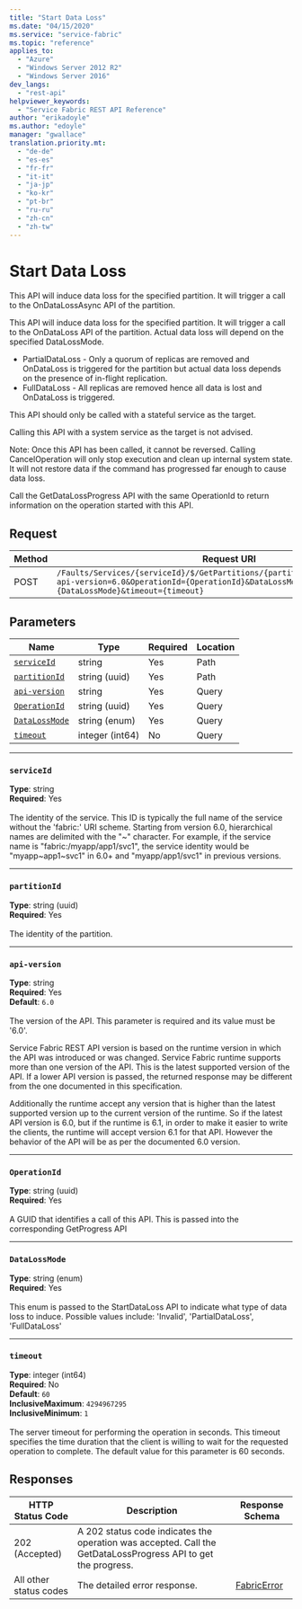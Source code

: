 ```yaml
---
title: "Start Data Loss"
ms.date: "04/15/2020"
ms.service: "service-fabric"
ms.topic: "reference"
applies_to: 
  - "Azure"
  - "Windows Server 2012 R2"
  - "Windows Server 2016"
dev_langs: 
  - "rest-api"
helpviewer_keywords: 
  - "Service Fabric REST API Reference"
author: "erikadoyle"
ms.author: "edoyle"
manager: "gwallace"
translation.priority.mt: 
  - "de-de"
  - "es-es"
  - "fr-fr"
  - "it-it"
  - "ja-jp"
  - "ko-kr"
  - "pt-br"
  - "ru-ru"
  - "zh-cn"
  - "zh-tw"
---
```

# Start Data Loss
This API will induce data loss for the specified partition. It will trigger a call to the OnDataLossAsync API of the partition.

This API will induce data loss for the specified partition. It will trigger a call to the OnDataLoss API of the partition.
Actual data loss will depend on the specified DataLossMode.

- PartialDataLoss - Only a quorum of replicas are removed and OnDataLoss is triggered for the partition but actual data loss depends on the presence of in-flight replication.
- FullDataLoss - All replicas are removed hence all data is lost and OnDataLoss is triggered.

This API should only be called with a stateful service as the target.

Calling this API with a system service as the target is not advised.

Note:  Once this API has been called, it cannot be reversed. Calling CancelOperation will only stop execution and clean up internal system state.
It will not restore data if the command has progressed far enough to cause data loss.

Call the GetDataLossProgress API with the same OperationId to return information on the operation started with this API.


## Request
| Method | Request URI |
| ------ | ----------- |
| POST | `/Faults/Services/{serviceId}/$/GetPartitions/{partitionId}/$/StartDataLoss?api-version=6.0&OperationId={OperationId}&DataLossMode={DataLossMode}&timeout={timeout}` |


## Parameters
| Name | Type | Required | Location |
| --- | --- | --- | --- |
| [`serviceId`](#serviceid) | string | Yes | Path |
| [`partitionId`](#partitionid) | string (uuid) | Yes | Path |
| [`api-version`](#api-version) | string | Yes | Query |
| [`OperationId`](#operationid) | string (uuid) | Yes | Query |
| [`DataLossMode`](#datalossmode) | string (enum) | Yes | Query |
| [`timeout`](#timeout) | integer (int64) | No | Query |

____
### `serviceId`
__Type__: string <br/>
__Required__: Yes<br/>
<br/>
The identity of the service. This ID is typically the full name of the service without the 'fabric:' URI scheme.
Starting from version 6.0, hierarchical names are delimited with the "~" character.
For example, if the service name is "fabric:/myapp/app1/svc1", the service identity would be "myapp~app1~svc1" in 6.0+ and "myapp/app1/svc1" in previous versions.


____
### `partitionId`
__Type__: string (uuid) <br/>
__Required__: Yes<br/>
<br/>
The identity of the partition.

____
### `api-version`
__Type__: string <br/>
__Required__: Yes<br/>
__Default__: `6.0` <br/>
<br/>
The version of the API. This parameter is required and its value must be '6.0'.

Service Fabric REST API version is based on the runtime version in which the API was introduced or was changed. Service Fabric runtime supports more than one version of the API. This is the latest supported version of the API. If a lower API version is passed, the returned response may be different from the one documented in this specification.

Additionally the runtime accept any version that is higher than the latest supported version up to the current version of the runtime. So if the latest API version is 6.0, but if the runtime is 6.1, in order to make it easier to write the clients, the runtime will accept version 6.1 for that API. However the behavior of the API will be as per the documented 6.0 version.


____
### `OperationId`
__Type__: string (uuid) <br/>
__Required__: Yes<br/>
<br/>
A GUID that identifies a call of this API.  This is passed into the corresponding GetProgress API

____
### `DataLossMode`
__Type__: string (enum) <br/>
__Required__: Yes<br/>
<br/>
This enum is passed to the StartDataLoss API to indicate what type of data loss to induce. Possible values include: 'Invalid', 'PartialDataLoss', 'FullDataLoss'

____
### `timeout`
__Type__: integer (int64) <br/>
__Required__: No<br/>
__Default__: `60` <br/>
__InclusiveMaximum__: `4294967295` <br/>
__InclusiveMinimum__: `1` <br/>
<br/>
The server timeout for performing the operation in seconds. This timeout specifies the time duration that the client is willing to wait for the requested operation to complete. The default value for this parameter is 60 seconds.

## Responses

| HTTP Status Code | Description | Response Schema |
| --- | --- | --- |
| 202 (Accepted) | A 202 status code indicates the operation was accepted.  Call the GetDataLossProgress API to get the progress.<br/> |  |
| All other status codes | The detailed error response.<br/> | [FabricError](sfclient-v71-model-fabricerror.md) |
